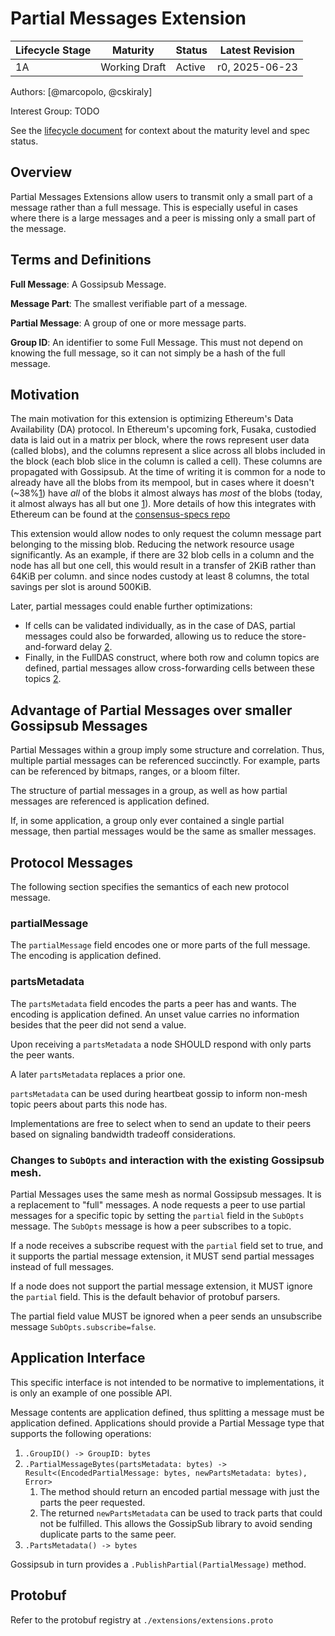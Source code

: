 # Partial Messages Extension

| Lifecycle Stage | Maturity      | Status | Latest Revision |
| --------------- | ------------- | ------ | --------------- |
| 1A              | Working Draft | Active | r0, 2025-06-23  |

Authors: [@marcopolo, @cskiraly]

Interest Group: TODO

[@marcopolo]: https://github.com/marcopolo
[@cskiraly]: https://github.com/cskiraly

See the [lifecycle document][lifecycle-spec] for context about the maturity level
and spec status.

[lifecycle-spec]: https://github.com/libp2p/specs/blob/master/00-framework-01-spec-lifecycle.md

## Overview

Partial Messages Extensions allow users to transmit only a small part of a
message rather than a full message. This is especially useful in cases where
there is a large messages and a peer is missing only a small part of the
message.

## Terms and Definitions

**Full Message**: A Gossipsub Message.

**Message Part**: The smallest verifiable part of a message.

**Partial Message**: A group of one or more message parts.

**Group ID**: An identifier to some Full Message. This must not depend on
knowing the full message, so it can not simply be a hash of the full message.

## Motivation

The main motivation for this extension is optimizing Ethereum's Data
Availability (DA) protocol. In Ethereum's upcoming fork, Fusaka, custodied data
is laid out in a matrix per block, where the rows represent user data (called
blobs), and the columns represent a slice across all blobs included in the block
(each blob slice in the column is called a cell). These columns are propagated
with Gossipsub. At the time of writing it is common for a node to already have
all the blobs from its mempool, but in cases where it doesn't (~38%[1]) have
_all_ of the blobs it almost always has _most_ of the blobs (today, it almost
always has all but one [1]). More details of how this integrates with Ethereum
can be found at the [consensus-specs
repo](https://github.com/ethereum/consensus-specs/pull/4558)

This extension would allow nodes to only request the column message part
belonging to the missing blob. Reducing the network resource usage
significantly. As an example, if there are 32 blob cells in a column and the
node has all but one cell, this would result in a transfer of 2KiB rather than
64KiB per column. and since nodes custody at least 8 columns, the total savings
per slot is around 500KiB.

Later, partial messages could enable further optimizations:

- If cells can be validated individually, as in the case of DAS, partial
  messages could also be forwarded, allowing us to reduce the store-and-forward
  delay [2].
- Finally, in the FullDAS construct, where both row and column topics are
  defined, partial messages allow cross-forwarding cells between these topics
  [2].

## Advantage of Partial Messages over smaller Gossipsub Messages

Partial Messages within a group imply some structure and correlation. Thus,
multiple partial messages can be referenced succinctly. For example, parts can
be referenced by bitmaps, ranges, or a bloom filter.

The structure of partial messages in a group, as well as how partial messages
are referenced is application defined.

If, in some application, a group only ever contained a single partial message,
then partial messages would be the same as smaller messages.

## Protocol Messages

The following section specifies the semantics of each new protocol message.

### partialMessage

The `partialMessage` field encodes one or more parts of the full message. The
encoding is application defined.

### partsMetadata

The `partsMetadata` field encodes the parts a peer has and wants. The encoding
is application defined. An unset value carries no information besides that the
peer did not send a value.

Upon receiving a `partsMetadata` a node SHOULD respond with only parts the peer
wants.

A later `partsMetadata` replaces a prior one.

`partsMetadata` can be used during heartbeat gossip to inform non-mesh topic
peers about parts this node has.

Implementations are free to select when to send an update to their peers based
on signaling bandwidth tradeoff considerations.

### Changes to `SubOpts` and interaction with the existing Gossipsub mesh.

Partial Messages uses the same mesh as normal Gossipsub messages. It is a
replacement to "full" messages. A node requests a peer to use partial messages
for a specific topic by setting the `partial` field in the `SubOpts` message.
The `SubOpts` message is how a peer subscribes to a topic.

If a node receives a subscribe request with the `partial` field set to true, and
it supports the partial message extension, it MUST send partial messages instead
of full messages.

If a node does not support the partial message extension, it MUST ignore the
`partial` field. This is the default behavior of protobuf parsers.

The partial field value MUST be ignored when a peer sends an unsubscribe message
`SubOpts.subscribe=false`.

## Application Interface

This specific interface is not intended to be normative to implementations, it
is only an example of one possible API.

Message contents are application defined, thus splitting a message must be
application defined. Applications should provide a Partial Message type that
supports the following operations:

1. `.GroupID() -> GroupID: bytes`
2. `.PartialMessageBytes(partsMetadata: bytes) -> Result<(EncodedPartialMessage: bytes, newPartsMetadata: bytes), Error>`
   1. The method should return an encoded partial message with just the parts the
      peer requested.
   2. The returned `newPartsMetadata` can be used to track parts that could not
      be fulfilled. This allows the GossipSub library to avoid sending duplicate
      parts to the same peer.
3. `.PartsMetadata() -> bytes`

Gossipsub in turn provides a `.PublishPartial(PartialMessage)` method.

## Protobuf

Refer to the protobuf registry at `./extensions/extensions.proto`

[1]: https://ethresear.ch/t/is-data-available-in-the-el-mempool/22329
[2]: https://ethresear.ch/t/fulldas-towards-massive-scalability-with-32mb-blocks-and-beyond/19529#possible-extensions-13
